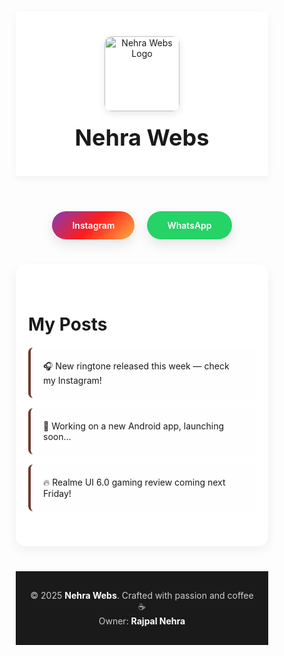 <!DOCTYPE html>
<html lang="en">
<head>
  <meta charset="UTF-8">
  <title>Nehra Webs</title>
  <link href="https://fonts.googleapis.com/css2?family=Playfair+Display:wght@600&family=Inter:wght@400;600&display=swap" rel="stylesheet">
  <style>
    * {
      margin: 0;
      padding: 0;
      box-sizing: border-box;
    }

    body {
      font-family: 'Inter', sans-serif;
      background: #f4f0ec;
      color: #222;
      line-height: 1.6;
    }

    header {
      text-align: center;
      padding: 40px 20px;
      background: #fff;
      box-shadow: 0 4px 12px rgba(0,0,0,0.05);
    }

    .logo {
      height: 120px;
      border-radius: 12px;
      box-shadow: 0 4px 12px rgba(0,0,0,0.1);
    }

    h1 {
      font-family: 'Playfair Display', serif;
      font-size: 36px;
      margin-top: 20px;
    }

    .contact-buttons {
      display: flex;
      justify-content: center;
      gap: 20px;
      margin: 40px 0;
      flex-wrap: wrap;
    }

    .contact-buttons a {
      padding: 14px 32px;
      border-radius: 32px;
      font-weight: 600;
      text-decoration: none;
      transition: all 0.3s ease;
      box-shadow: 0 8px 20px rgba(0, 0, 0, 0.1);
    }

    .contact-buttons a:first-child {
      background: linear-gradient(135deg, #833ab4, #fd1d1d, #fcb045);
      color: white;
    }

    .contact-buttons a:last-child {
      background: #25D366;
      color: white;
    }

    .contact-buttons a:hover {
      transform: scale(1.05);
    }

    .posts-section {
      padding: 40px 20px;
      background: #fff;
      border-radius: 16px;
      max-width: 800px;
      margin: 0 auto 40px;
      box-shadow: 0 6px 18px rgba(0,0,0,0.06);
    }

    .posts-section h2 {
      font-family: 'Playfair Display', serif;
      font-size: 28px;
      margin-bottom: 20px;
    }

    .post {
      background: #fefefe;
      padding: 20px;
      margin-bottom: 16px;
      border-left: 4px solid #6e3b2e;
      border-radius: 8px;
    }

    footer {
      text-align: center;
      background-color: #1a1a1a;
      color: #ccc;
      padding: 30px 20px;
      font-family: 'Playfair Display', serif;
    }

    footer strong {
      color: #fff;
    }
  </style>
</head>
<body>

  <header>
    <!-- Make sure this image exists in your GitHub repo -->
    <img src="nehra-logo.png" alt="Nehra Webs Logo" class="logo">
    <h1>Nehra Webs</h1>
  </header>

  <div class="contact-buttons">
    <a href="https://www.instagram.com/rajpalnehra001" target="_blank">Instagram</a>
    <a href="https://wa.me/917851867154?text=I%20need%20a%20website" target="_blank">WhatsApp</a>
  </div>

  <section class="posts-section">
    <h2>My Posts</h2>
    <!-- Add your posts/updates here -->
    <div class="post">🎧 New ringtone released this week — check my Instagram!</div>
    <div class="post">🚀 Working on a new Android app, launching soon...</div>
    <div class="post">🔥 Realme UI 6.0 gaming review coming next Friday!</div>
  </section>

  <footer>
    &copy; 2025 <strong>Nehra Webs</strong>. Crafted with passion and coffee ☕<br>
    Owner: <strong>Rajpal Nehra</strong>
  </footer>

</body>
</html>
